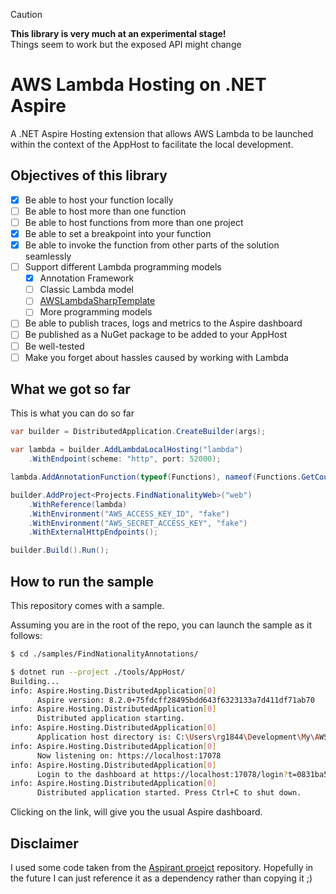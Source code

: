 > [!CAUTION]
> **This library is very much at an experimental stage!**  
> Things seem to work but the exposed API might change

# AWS Lambda Hosting on .NET Aspire

A .NET Aspire Hosting extension that allows AWS Lambda to be launched within the context of the AppHost to facilitate the local development.

## Objectives of this library

- [x] Be able to host your function locally
- [ ] Be able to host more than one function
- [ ] Be able to host functions from more than one project
- [x] Be able to set a breakpoint into your function
- [x] Be able to invoke the function from other parts of the solution seamlessly
- [ ] Support different Lambda programming models
  - [x] Annotation Framework
  - [ ] Classic Lambda model
  - [ ] [AWSLambdaSharpTemplate](https://github.com/Kralizek/AWSLambdaSharpTemplate)
  - [ ] More programming models
- [ ] Be able to publish traces, logs and metrics to the Aspire dashboard
- [ ] Be published as a NuGet package to be added to your AppHost
- [ ] Be well-tested
- [ ] Make you forget about hassles caused by working with Lambda

## What we got so far

This is what you can do so far

```csharp
var builder = DistributedApplication.CreateBuilder(args);

var lambda = builder.AddLambdaLocalHosting("lambda")
    .WithEndpoint(scheme: "http", port: 52000);

lambda.AddAnnotationFunction(typeof(Functions), nameof(Functions.GetCountriesAsync));

builder.AddProject<Projects.FindNationalityWeb>("web")
    .WithReference(lambda)
    .WithEnvironment("AWS_ACCESS_KEY_ID", "fake")
    .WithEnvironment("AWS_SECRET_ACCESS_KEY", "fake")
    .WithExternalHttpEndpoints();

builder.Build().Run();
```

## How to run the sample

This repository comes with a sample.

Assuming you are in the root of the repo, you can launch the sample as it follows:

```bash
$ cd ./samples/FindNationalityAnnotations/

$ dotnet run --project ./tools/AppHost/
Building...
info: Aspire.Hosting.DistributedApplication[0]
      Aspire version: 8.2.0+75fdcff28495bdd643f6323133a7d411df71ab70
info: Aspire.Hosting.DistributedApplication[0]
      Distributed application starting.
info: Aspire.Hosting.DistributedApplication[0]
      Application host directory is: C:\Users\rg1844\Development\My\AWSLambdaAspireHosting\samples\FindNationalityAnnotations\tools\AppHost
info: Aspire.Hosting.DistributedApplication[0]
      Now listening on: https://localhost:17078
info: Aspire.Hosting.DistributedApplication[0]
      Login to the dashboard at https://localhost:17078/login?t=0831ba5f23b9a83f435fd19ba599ee75
info: Aspire.Hosting.DistributedApplication[0]
      Distributed application started. Press Ctrl+C to shut down.
```

Clicking on the link, will give you the usual Aspire dashboard.

## Disclaimer

I used some code taken from the [Aspirant proejct](https://github.com/aspirant-project/aspirant/) repository. Hopefully in the future I can just reference it as a dependency rather than copying it ;)
